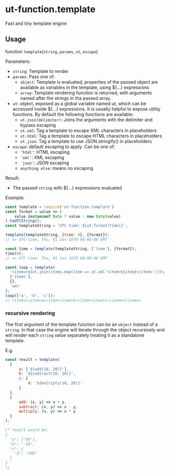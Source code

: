 # ut-function.template

Fast and tiny template engine

## Usage

function `template`(`string`, `params`, `ut`, `escape`)

Parameters:

* `string`: Template to render
* `params`: Pass one of:
  * `object`: Template is evaluated, properties of the passed object are
    available as variables in the template, using ${...} expressions
  * `array`: Template rendering function is returned, with arguments
    named after the strings in tha passed array.
* `ut`: object, exposed as a global variable named ut,
  which can be accessed inside ${...} expressions. It is
  usually helpful to expose utility functions. By default the following
  functions are available:
  * `ut.join(delimiter)`: Joins the arguments with the delimiter and bypass escaping
  * `ut.xml`: Tag a template to escape XML characters in placeholders
  * `ut.html`: Tag a template to escape HTML characters in placeholders
  * `ut.json`: Tag a template to use JSON.stringify() in placeholders
* `escape`: default escaping to apply. Can be one of:
  * `'html'`: HTML escaping
  * `'xml'`: XML escaping
  * `'json'`: JSON escaping
  * `anything else`: means no escaping

Result:

* The passed `string` with ${...} expressions evaluated

Example:

```js
const template = require('ut-function.template')
const format = value => (
    value instanceof Date ? value : new Date(value)
).toUTCString();
const templateString = 'UTC time: ${ut.format(time)}';

template(templateString, {time: 0}, {format});
// => UTC time: Thu, 01 Jan 1970 00:00:00 GMT

const time = template(templateString, ['time'], {format});
time(0);
// => UTC time: Thu, 01 Jan 1970 00:00:00 GMT

const loop = template(
  '<items>${ut.join(items.map(item => ut.xml`<item>${item}</item>`))}</items>',
  ['items'],
  {},
  'xml'
);
loop(['a', 'b', 'c']);
// <items><item>a</item><item>b</item><item>c</item></items>
```

### recursive rendering

The first argument of the template function can be an
`object` instead of a `string`. In that case the engine
will iterate through the object recursively and will render each
`string` value separately treating it as a standalone template.

E.g.

```js
const result = template(
  {
      a: ['${add(10, 20)}'],
      b: '${subtract(10, 20)}',
      c: {
          d: '${multiply(10, 20)}'
      }
  },
  {
      add: (x, y) => x + y,
      subtract: (x, y) => x - y,
      multiply: (x, y) => x * y
  }
);

/* result would be:
{
  "a": ["30"],
  "b": "-10",
  "c": {
    "d": "200"
  }
}
*/

```

